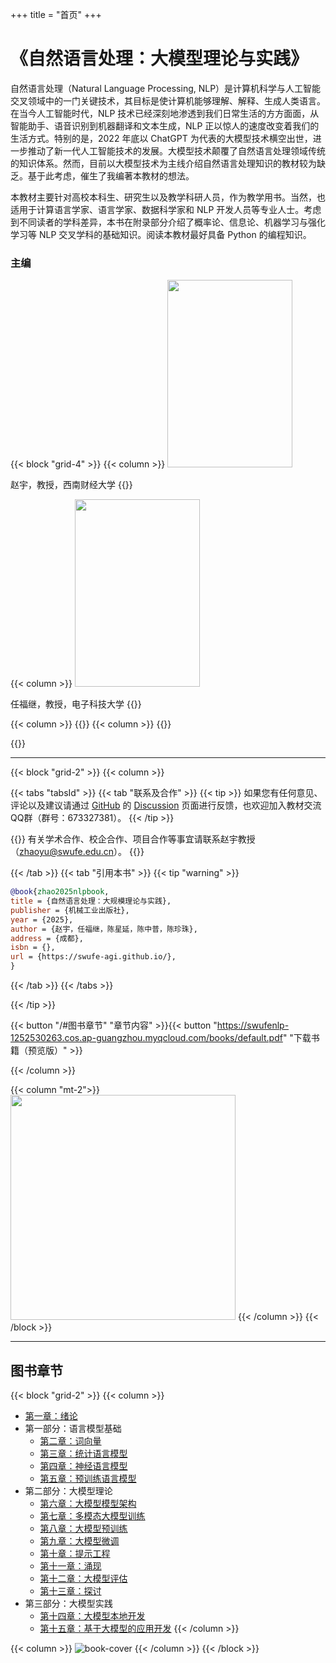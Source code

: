 +++
title = "首页"
+++

# 《自然语言处理：大模型理论与实践》

自然语言处理（Natural Language Processing, NLP）是计算机科学与人工智能交叉领域中的一门关键技术，其目标是使计算机能够理解、解释、生成人类语言。在当今人工智能时代，NLP 技术已经深刻地渗透到我们日常生活的方方面面，从智能助手、语音识别到机器翻译和文本生成，NLP 正以惊人的速度改变着我们的生活方式。特别的是，2022 年底以 ChatGPT 为代表的大模型技术横空出世，进一步推动了新一代人工智能技术的发展。大模型技术颠覆了自然语言处理领域传统的知识体系。然而，目前以大模型技术为主线介绍自然语言处理知识的教材较为缺乏。基于此考虑，催生了我编著本教材的想法。

本教材主要针对高校本科生、研究生以及教学科研人员，作为教学用书。当然，也适用于计算语言学家、语言学家、数据科学家和 NLP 开发人员等专业人士。考虑到不同读者的学科差异，本书在附录部分介绍了概率论、信息论、机器学习与强化学习等 NLP 交叉学科的基础知识。阅读本教材最好具备 Python 的编程知识。

### 主编

{{< block "grid-4" >}}
{{< column >}}
<img src="images/zhao.jpg" width="200" height="300"/>

赵宇，教授，西南财经大学
{{</column>}}

{{< column >}}
<img src="images/ren.png" width="200" height="300" />

任福继，教授，电子科技大学
{{</column>}}

{{< column >}}
{{</column>}}
{{< column >}}
{{</column>}}

{{</block>}}

---

{{< block "grid-2" >}}
{{< column >}}

{{< tabs "tabsId" >}}
{{< tab "联系及合作" >}}
{{< tip >}}
如果您有任何意见、评论以及建议请通过 [GitHub](https://github.com/swufe-agi/NLP-book) 的 [Discussion](https://github.com/swufe-agi/NLP-book/discussions) 页面进行反馈，也欢迎加入教材交流QQ群（群号：673327381）。
{{< /tip >}}

{{<tip>}}
有关学术合作、校企合作、项目合作等事宜请联系赵宇教授（zhaoyu@swufe.edu.cn）。
{{</tip>}}

{{< /tab >}}
{{< tab "引用本书" >}}
{{< tip "warning" >}}

```bibtex
@book{zhao2025nlpbook,
title = {自然语言处理：大规模理论与实践},
publisher = {机械工业出版社},
year = {2025},
author = {赵宇，任福继，陈星延，陈中普，陈珍珠},
address = {成都},
isbn = {},
url = {https://swufe-agi.github.io/},
}
```

{{< /tab >}}
{{< /tabs >}}

{{< /tip >}}


{{< button "/#图书章节" "章节内容" >}}{{< button "https://swufenlp-1252530263.cos.ap-guangzhou.myqcloud.com/books/default.pdf" "下载书籍（预览版）" >}}

{{< /column >}}

{{< column "mt-2">}}
<img src="images/qq-group-v2.jpg" width="360" />
{{< /column >}}
{{< /block >}}

---

## 图书章节

{{< block "grid-2" >}}
{{< column >}}

- [第一章：绪论](https://swufenlp-1252530263.cos.ap-guangzhou.myqcloud.com/books/chapter-01.pdf) <a href="https://swufenlp-1252530263.cos.ap-guangzhou.myqcloud.com/books/chapter-01.pdf"><span style="color: Tomato"><i class="fa-solid fa-file-pdf"></i></span></a> <a href="https://swufenlp-1253696447.cos.ap-chengdu.myqcloud.com/book/chapter-01.pptx"><span style="color: Tomato"><i class="fa-solid fa-file-powerpoint"></i></span></a>
- 第一部分：语言模型基础
  - [第二章：词向量](https://swufenlp-1252530263.cos.ap-guangzhou.myqcloud.com/books/chapter-02.pdf) <a href="https://swufenlp-1252530263.cos.ap-guangzhou.myqcloud.com/books/chapter-02.pdf"><span style="color: Tomato"><i class="fa-solid fa-file-pdf"></i></span></a> <a href="https://swufenlp-1253696447.cos.ap-chengdu.myqcloud.com/book/chapter-02.pptx"><span style="color: Tomato"><i class="fa-solid fa-file-powerpoint"></i></span></a>
  - [第三章：统计语言模型](https://swufenlp-1252530263.cos.ap-guangzhou.myqcloud.com/books/chapter-03.pdf) <a href="https://swufenlp-1252530263.cos.ap-guangzhou.myqcloud.com/books/chapter-03.pdf"><span style="color: Tomato"><i class="fa-solid fa-file-pdf"></i></span></a> <a href="https://swufenlp-1253696447.cos.ap-chengdu.myqcloud.com/book/chapter-03.pptx"><span style="color: Tomato"><i class="fa-solid fa-file-powerpoint"></i></span></a>
  - [第四章：神经语言模型](https://swufenlp-1252530263.cos.ap-guangzhou.myqcloud.com/books/chapter-04.pdf) <a href="https://swufenlp-1252530263.cos.ap-guangzhou.myqcloud.com/books/chapter-04.pdf"><span style="color: Tomato"><i class="fa-solid fa-file-pdf"></i></span></a> <a href="https://swufenlp-1253696447.cos.ap-chengdu.myqcloud.com/book/chapter-04.pptx"><span style="color: Tomato"><i class="fa-solid fa-file-powerpoint"></i></span></a>
  - [第五章：预训练语言模型](https://swufenlp-1252530263.cos.ap-guangzhou.myqcloud.com/books/chapter-05.pdf) <a href="https://swufenlp-1252530263.cos.ap-guangzhou.myqcloud.com/books/chapter-05.pdf"><span style="color: Tomato"><i class="fa-solid fa-file-pdf"></i></span></a> <a href="https://swufenlp-1253696447.cos.ap-chengdu.myqcloud.com/book/chapter-05.pptx"><span style="color: Tomato"><i class="fa-solid fa-file-powerpoint"></i></span></a>
- 第二部分：大模型理论
  - [第六章：大模型模型架构](https://swufenlp-1252530263.cos.ap-guangzhou.myqcloud.com/books/chapter-06.pdf) <a href="https://swufenlp-1252530263.cos.ap-guangzhou.myqcloud.com/books/chapter-06.pdf"><span style="color: Tomato"><i class="fa-solid fa-file-pdf"></i></span></a> <a href="https://swufenlp-1253696447.cos.ap-chengdu.myqcloud.com/book/chapter-06.pptx"><span style="color: Tomato"><i class="fa-solid fa-file-powerpoint"></i></span></a>
  - [第七章：多模态大模型训练](https://swufenlp-1252530263.cos.ap-guangzhou.myqcloud.com/books/chapter-07.pdf) <a href="https://swufenlp-1252530263.cos.ap-guangzhou.myqcloud.com/books/chapter-07.pdf"><span style="color: Tomato"><i class="fa-solid fa-file-pdf"></i></span></a> <a href="https://swufenlp-1253696447.cos.ap-chengdu.myqcloud.com/book/chapter-07.pptx"><span style="color: Tomato"><i class="fa-solid fa-file-powerpoint"></i></span></a>
  - [第八章：大模型预训练](https://swufenlp-1252530263.cos.ap-guangzhou.myqcloud.com/books/chapter-08.pdf) <a href="https://swufenlp-1252530263.cos.ap-guangzhou.myqcloud.com/books/chapter-08.pdf"><span style="color: Tomato"><i class="fa-solid fa-file-pdf"></i></span></a> <a href="https://swufenlp-1253696447.cos.ap-chengdu.myqcloud.com/book/chapter-08.pptx"><span style="color: Tomato"><i class="fa-solid fa-file-powerpoint"></i></span></a>
  - [第九章：大模型微调](https://swufenlp-1253696447.cos.ap-chengdu.myqcloud.com/book/chapter-09.pdf) <a href="https://swufenlp-1253696447.cos.ap-chengdu.myqcloud.com/book/chapter-09.pdf"><span style="color: Tomato"><i class="fa-solid fa-file-pdf"></i></span></span> <a href="https://swufenlp-1253696447.cos.ap-chengdu.myqcloud.com/book/chapter-09.pptx"><span style="color: Tomato"><i class="fa-solid fa-file-powerpoint"></i></span></a>
  - [第十章：提示工程](https://swufenlp-1253696447.cos.ap-chengdu.myqcloud.com/book/chapter-10.pdf) <a href="https://swufenlp-1253696447.cos.ap-chengdu.myqcloud.com/book/chapter-10.pdf"><span style="color: Tomato"><i class="fa-solid fa-file-pdf"></i></span></span> <a href="https://swufenlp-1253696447.cos.ap-chengdu.myqcloud.com/book/chapter-10.pptx"><span style="color: Tomato"><i class="fa-solid fa-file-powerpoint"></i></span></a>
  - [第十一章：涌现](https://swufenlp-1253696447.cos.ap-chengdu.myqcloud.com/book/chapter-11.pdf) <a href="https://swufenlp-1253696447.cos.ap-chengdu.myqcloud.com/book/chapter-11.pdf"><span style="color: Tomato"><i class="fa-solid fa-file-pdf"></i></span></a> <a href="https://swufenlp-1253696447.cos.ap-chengdu.myqcloud.com/book/chapter-11.pptx"><span style="color: Tomato"><i class="fa-solid fa-file-powerpoint"></i></span></a>
  - [第十二章：大模型评估](https://swufenlp-1253696447.cos.ap-chengdu.myqcloud.com/book/chapter-12.pdf) <a href="https://swufenlp-1253696447.cos.ap-chengdu.myqcloud.com/book/chapter-12.pdf"><span style="color: Tomato"><i class="fa-solid fa-file-pdf"></i></span></a> <a href="https://swufenlp-1253696447.cos.ap-chengdu.myqcloud.com/book/chapter-12.pptx"><span style="color: Tomato"><i class="fa-solid fa-file-powerpoint"></i></span></a>
  - [第十三章：探讨](https://swufenlp-1253696447.cos.ap-chengdu.myqcloud.com/book/chapter-13.pdf) <a href="https://swufenlp-1253696447.cos.ap-chengdu.myqcloud.com/book/chapter-13.pdf"><span style="color: Tomato"><i class="fa-solid fa-file-pdf"></i></span></a> <a href="https://swufenlp-1253696447.cos.ap-chengdu.myqcloud.com/book/chapter-13.pptx"><span style="color: Tomato"><i class="fa-solid fa-file-powerpoint"></i></span></a>
- 第三部分：大模型实践
  - [第十四章：大模型本地开发](/)
  - [第十五章：基于大模型的应用开发](/)
    {{< /column >}}

{{< column >}}
![book-cover](images/3D-book-cover.png)
{{< /column >}}
{{< /block >}}
